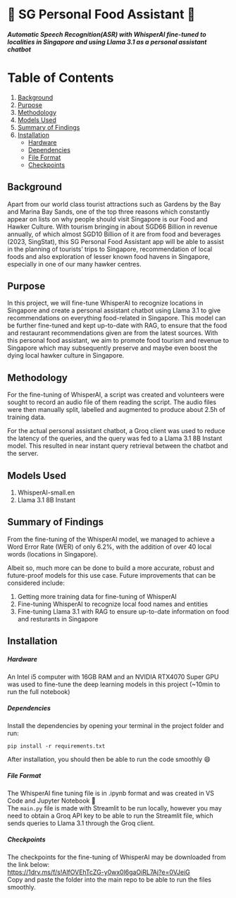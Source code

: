 # :spaghetti: SG Personal Food Assistant :spaghetti:
##### Automatic Speech Recognition(ASR) with WhisperAI fine-tuned to localities in Singapore and using Llama 3.1 as a personal assistant chatbot

# Table of Contents

1. [Background](#background)
2. [Purpose](#purpose)
3. [Methodology](#methodology)
4. [Models Used](#models-used)
5. [Summary of Findings](#summary-of-findings)
6. [Installation](#installation)
    - [Hardware](#hardware)
    - [Dependencies](#dependencies)
    - [File Format](#file-format)
    - [Checkpoints](#checkpoints)
    
## Background
Apart from our world class tourist attractions such as Gardens by the Bay and Marina Bay Sands,
one of the top three reasons which constantly appear on lists on why people should visit Singapore
is our Food and Hawker Culture. With tourism bringing in about SGD66 Billion in revenue
annually, of which almost SGD10 Billion of it are from food and beverages (2023, SingStat), this
SG Personal Food Assistant app will be able to assist in the planning of tourists’ trips to
Singapore, recommendation of local foods and also exploration of lesser known food havens in
Singapore, especially in one of our many hawker centres.

## Purpose
In this project, we will fine-tune WhisperAI to recognize locations in Singapore and create a personal assistant chatbot using Llama 3.1 to give recommendations on everything food-related in Singapore. This model can be further fine-tuned and kept up-to-date with RAG, to ensure that the food and restaurant recommendations given are from the latest sources. With this personal food assistant, we aim to promote food tourism and revenue to Singapore which may subsequently preserve and maybe even boost the dying local hawker culture in Singapore.

## Methodology
For the fine-tuning of WhisperAI, a script was created and volunteers were sought to record an audio file of them reading the script. The audio files were then manually split, labelled and augmented to produce about 2.5h of training data.

For the actual personal assistant chatbot, a Groq client was used to reduce the latency of the queries, and the query was fed to a Llama 3.1 8B Instant model. This resulted in near instant query retrieval between the chatbot and the server.

## Models Used
1. WhisperAI-small.en
2. Llama 3.1 8B Instant

## Summary of Findings

From the fine-tuning of the WhisperAI model, we managed to achieve a Word Error Rate (WER) of only 6.2%, with the addition of over 40 local words (locations in Singapore).

Albeit so, much more can be done to build a more accurate, robust and future-proof models for this use case. Future improvements that can be considered include:

1. Getting more training data for fine-tuning of WhisperAI
2. Fine-tuning WhisperAI to recognize local food names and entities
3. Fine-tuning Llama 3.1 with RAG to ensure up-to-date information on food and resturants in Singapore

## Installation

##### *Hardware*

An Intel i5 computer with 16GB RAM and an NVIDIA RTX4070 Super GPU was used to fine-tune the deep learning models in this project (~10min to run the full notebook)

##### *Dependencies*

Install the dependencies by opening your terminal in the project folder and run:

`pip install -r requirements.txt`

After installation, you should then be able to run the code smoothly :smile:

##### *File Format*

The WhisperAI fine tuning file is in .ipynb format and was created in VS Code and Jupyter Notebook :book:</br>
The `main.py` file is made with Streamlit to be run locally, however you may need to obtain a Groq API key to be able to run the Streamlit file, which sends queries to Llama 3.1 through the Groq client.

##### *Checkpoints*

The checkpoints for the fine-tuning of WhisperAI may be downloaded from the link below:</br>
https://1drv.ms/f/s!AlfOVEhTcZG-y0wx0l6gaOiRL7Aj?e=0VJeiG</br>
Copy and paste the folder into the main repo to be able to run the files smoothly.
